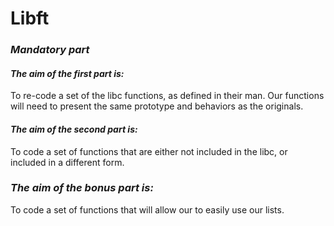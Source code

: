 # Libft
### ***Mandatory part***
#### ***The aim of the first part is:*** 

To re-code a set of the libc functions, as defined in their man. Our functions will need to present the same prototype and behaviors as the originals.

#### ***The aim of the second part is:***

To code a set of functions that are either not included in the libc, or included in a different form.

### ***The aim of the bonus part is:***

To code a set of functions that will allow our to easily use our lists.
